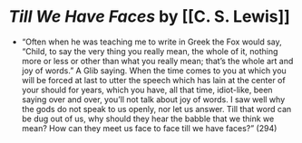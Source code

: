 
# *Till We Have Faces* by [[C. S. Lewis]]

* “Often when he was teaching me to write in Greek the Fox would say, “Child, to say the very thing you really mean, the whole of it, nothing more or less or other than what you really mean; that’s the whole art and joy of words.” A Glib saying. When the time comes to you at which you will be forced at last to utter the speech which has lain at the center of your should for years, which you have, all that time, idiot-like, been saying over and over, you’ll not talk about joy of words. I saw well why the gods do not speak to us openly, nor let us answer. Till that word can be dug out of us, why should they hear the babble that we think we mean? How can they meet us face to face till we have faces?” (294)



